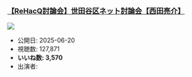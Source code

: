 ### [【ReHacQ討論会】世田谷区ネット討論会【西田亮介】](https://www.youtube.com/watch?v=A6JpwISAoos)
[![](https://img.youtube.com/vi/A6JpwISAoos/sddefault.jpg)](https://www.youtube.com/watch?v=A6JpwISAoos)
-   公開日: 2025-06-20
-   視聴数: 127,871
-   **いいね数: 3,570**
-   出演者: 

